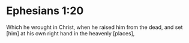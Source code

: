 # Ephesians 1:20

Which he wrought in Christ, when he raised him from the dead, and set [him] at his own right hand in the heavenly [places],